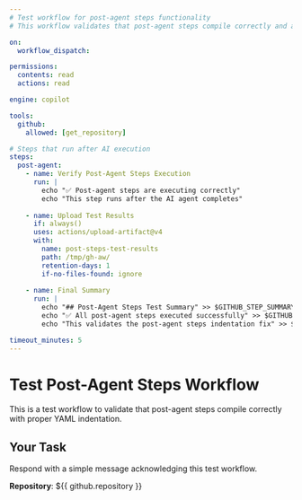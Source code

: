 ```yaml
---
# Test workflow for post-agent steps functionality
# This workflow validates that post-agent steps compile correctly and are properly indented

on:
  workflow_dispatch:

permissions:
  contents: read
  actions: read

engine: copilot

tools:
  github:
    allowed: [get_repository]

# Steps that run after AI execution
steps:
  post-agent:
    - name: Verify Post-Agent Steps Execution
      run: |
        echo "✅ Post-agent steps are executing correctly"
        echo "This step runs after the AI agent completes"
    
    - name: Upload Test Results
      if: always()
      uses: actions/upload-artifact@v4
      with:
        name: post-steps-test-results
        path: /tmp/gh-aw/
        retention-days: 1
        if-no-files-found: ignore
    
    - name: Final Summary
      run: |
        echo "## Post-Agent Steps Test Summary" >> $GITHUB_STEP_SUMMARY
        echo "✅ All post-agent steps executed successfully" >> $GITHUB_STEP_SUMMARY
        echo "This validates the post-agent steps indentation fix" >> $GITHUB_STEP_SUMMARY

timeout_minutes: 5
---
```


# Test Post-Agent Steps Workflow

This is a test workflow to validate that post-agent steps compile correctly with proper YAML indentation.

## Your Task

Respond with a simple message acknowledging this test workflow.

**Repository**: ${{ github.repository }}
